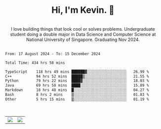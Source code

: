 <!--
**kevin-pek/kevin-pek** is a ✨ _special_ ✨ repository because its `README.md` (this file) appears on your GitHub profile.

Here are some ideas to get you started:

- 🔭 I’m currently working on ...
- 🌱 I’m currently learning ...
- 👯 I’m looking to collaborate on ...
- 🤔 I’m looking for help with ...
- 💬 Ask me about ...
- 📫 How to reach me: ...
- 😄 Pronouns: ...
- ⚡ Fun fact: ...
-->
<div align="center">
  <h1>Hi, I'm Kevin. 👋</h1>
  <br />
  I love building things that look cool or solves problems. Undergraduate student doing a double major in Data Science and Computer Science at National University of Singapore. Graduating Nov 2024.
</div>
<br />
<!--START_SECTION:waka-->

```txt
From: 17 August 2024 - To: 15 December 2024

Total Time: 434 hrs 58 mins

TypeScript    118 hrs 49 mins ██████▓░░░░░░░░░░░░░░░░░░   26.99 %
C++           94 hrs 52 mins  █████▒░░░░░░░░░░░░░░░░░░░   21.55 %
Python        79 hrs 22 mins  ████▓░░░░░░░░░░░░░░░░░░░░   18.03 %
Java          69 hrs 58 mins  ████░░░░░░░░░░░░░░░░░░░░░   15.89 %
Markdown      18 hrs 48 mins  █░░░░░░░░░░░░░░░░░░░░░░░░   04.27 %
Bash          8 hrs 2 mins    ▒░░░░░░░░░░░░░░░░░░░░░░░░   01.83 %
Other         5 hrs 15 mins   ▒░░░░░░░░░░░░░░░░░░░░░░░░   01.19 %
```

<!--END_SECTION:waka-->
<br />
<table width="100%">
  <tr>
    <td align="left" width="50%">
      <img src="https://github-readme-stats-kevin-pek.vercel.app/api?username=kevin-pek&include_all_commits=true&count_private=true&theme=rose_pine" />
    </td>
    <td align="right" width="50%">
      <img src="https://github-readme-stats-kevin-pek.vercel.app/api/top-langs?username=kevin-pek&langs_count=10&hide_progress=true&theme=rose_pine" />
    </td>
  </tr>
</table>
